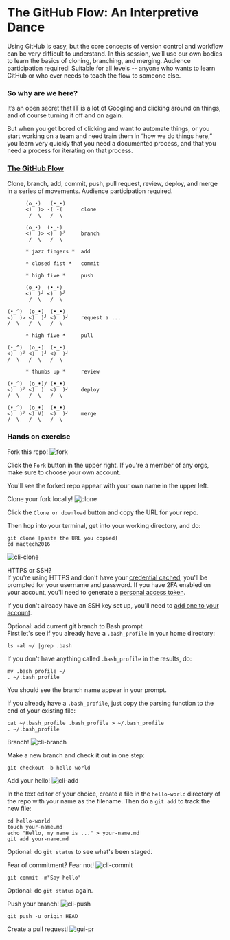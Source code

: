 The GitHub Flow: An Interpretive Dance
===========
Using GitHub is easy, but the core concepts of version control and workflow can be very difficult to understand. In this session, we’ll use our own bodies to learn the basics of cloning, branching, and merging. Audience participation required! Suitable for all levels -- anyone who wants to learn GitHub or who ever needs to teach the flow to someone else.

### So why are we here?

It’s an open secret that IT is a lot of Googling and clicking around on things, and of course turning it off and on again.

But when you get bored of clicking and want to automate things, or you start working on a team and need train them in “how we do things here,” you learn very quickly that you need a documented process, and that you need a process for iterating on that process.

### [The GitHub Flow](https://guides.github.com/introduction/flow/)

Clone, branch, add, commit, push, pull request, review, deploy, and merge in a series of movements. Audience participation required.
```
      (o_•)   (•_•)
      <)  )> -( -(      clone
       /  \   /  \

      (o_•)  (•_•)
      <)  )> <)  )╯     branch
       /  \   /  \

      * jazz fingers *  add

      * closed fist *   commit

      * high five *     push

      (o_•)  (•_•)
      <)  )╯ <)  )╯
       /  \   /  \

(•_^)  (o_•)  (•_•)
<)  )> <)  )╯ <)  )╯    request a ...
/  \   /  \   /  \

      * high five *     pull

(•_^)  (o_•)  (•_•)
<)  )╯ <)  )╯ <)  )╯
/  \   /  \   /  \

      * thumbs up *     review

(•_^)  (o_•)/ (•_•)
<)  )╯ <)  )  <)  )╯    deploy
/  \   /  \   /  \

(•_^)  (o_•)  (•_•)
<)  )╯ <) V)  <)  )╯    merge
/  \   /  \   /  \
```

### Hands on exercise
 Fork this repo!
 ![fork](https://cloud.githubusercontent.com/assets/7864613/20375644/3ba74de2-ac35-11e6-82c6-008dcdd6efb1.gif)

 Click the `Fork` button in the upper right. If you're a member of any orgs, make sure to choose your own account.

 You'll see the forked repo appear with your own name in the upper left.

 Clone your fork locally!
 ![clone](https://cloud.githubusercontent.com/assets/7864613/20375643/3ba5dcbe-ac35-11e6-9e6e-b02fba130da3.gif)

 Click the `Clone or download` button and copy the URL for your repo.

 Then hop into your terminal, get into your working directory, and do:
 ```
 git clone [paste the URL you copied]
 cd mactech2016
 ```
![cli-clone](https://cloud.githubusercontent.com/assets/7864613/20375641/3ba16bfc-ac35-11e6-9182-a01a39d7afe8.gif)

HTTPS or SSH?  
If you're using HTTPS and don't have your [credential cached](https://help.github.com/articles/caching-your-github-password-in-git/), you'll be prompted for your username and password. If you have 2FA enabled on your account, you'll need to generate a [personal access token](https://help.github.com/articles/creating-an-access-token-for-command-line-use/).

If you don't already have an SSH key set up, you'll need to [add one to your account](https://help.github.com/articles/adding-a-new-ssh-key-to-your-github-account/).

Optional: add current git branch to Bash prompt  
First let's see if you already have a `.bash_profile` in your home directory:
```
ls -al ~/ |grep .bash
```
If you don't have anything called `.bash_profile` in the results, do:
```
mv .bash_profile ~/
. ~/.bash_profile
```
You should see the branch name appear in your prompt.

If you already have a `.bash_profile`, just copy the parsing function to the end of your existing file:
```
cat ~/.bash_profile .bash_profile > ~/.bash_profile
. ~/.bash_profile
```

Branch!
![cli-branch](https://cloud.githubusercontent.com/assets/7864613/20375640/3b9fd95e-ac35-11e6-8531-0921487f153c.gif)

Make a new branch and check it out in one step:
```
git checkout -b hello-world
```

Add your hello!
![cli-add](https://cloud.githubusercontent.com/assets/7864613/20375639/3b952b94-ac35-11e6-841e-881940226841.gif)

In the text editor of your choice, create a file in the `hello-world` directory of the repo with your name as the filename. Then do a `git add` to track the new file:

```
cd hello-world
touch your-name.md
echo "Hello, my name is ..." > your-name.md
git add your-name.md
```

Optional: do `git status` to see what's been staged.

Fear of commitment? Fear not!
![cli-commit](https://cloud.githubusercontent.com/assets/7864613/20375638/3b93ae90-ac35-11e6-8377-3656ed6c66f7.gif)
```
git commit -m"Say hello"
```
Optional: do `git status` again.

Push your branch!
![cli-push](https://cloud.githubusercontent.com/assets/7864613/20375636/3b91b072-ac35-11e6-8af8-837a6ec20053.gif)
```
git push -u origin HEAD
```

Create a pull request!
![gui-pr](https://cloud.githubusercontent.com/assets/7864613/20375634/3b8e07ba-ac35-11e6-9f8c-2f6d95af8f61.gif)
